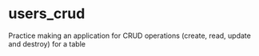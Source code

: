 # users_crud
Practice making an application for CRUD operations (create, read, update and destroy) for a table
